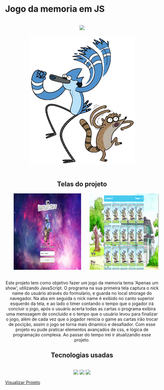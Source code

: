 <h1>Jogo da memoria em JS</h1>
<br/>

<div align="center">
<img width="500px" src="https://cn.i.cdn.ti-platform.com/cnlatam/content/76/showpage/un-show-mas/ve/showlogo.png"/>
</div> <br/>

<div align="center">
    <img src="images/mrA.png" alt="Mordecai e rigby"/>
</div> <br/>

<div align="center">
     <h2> Telas do projeto </h2>
    <img width="44%" height="250px" src="images/apnScren1.png" alt="screen1"/>  
     <img align="right" width="45%" height="250px" src="images/apnScren2.png" alt="scren2" /> <br/><br/>
     
 <p>
   Este projeto tem como objetivo fazer um jogo da memoria tema 'Apenas um show', utilizando JavaScript. 
   O programa na sua primeira tela captura o nick name do usuário através do formulario, e guarda no local 
   strorage do navegador. Na aba em seguida o nick name é exibido no canto superior esquerdo da tela, e ao lado 
   o timer contando o tempo que o jogador irá concluir o jogo, após o usuário acerta todas as cartas o programa 
   exibira uma menssagem de concluido  e o tempo que o usuário levou para finalizar o jogo, além de cada vez que 
   o jogador renicia o game as cartas irão trocar de pocição, assim o jogo se torna mais dinamico e desafiador. 
   Com esse projeto eu pude praticar elementos avançados de css, e lógica de programação complexa. Ao passar do tempo 
   irei ir atualizandio esse projeto. 
</p>
</div>

<div align="center">
    <h2>Tecnologias usadas</h2> <br/>
   <img width="150px" src="https://cdn.jsdelivr.net/gh/devicons/devicon/icons/html5/html5-original.svg" />
  <img width="150px" src="https://cdn.jsdelivr.net/gh/devicons/devicon/icons/css3/css3-original.svg" />
  <img width="150px" src="https://cdn.jsdelivr.net/gh/devicons/devicon/icons/javascript/javascript-original.svg" />  
</div>

<a href="https://guidev1.github.io/jogoDaMemoriaJs/">Visualizar Projeto</a>

